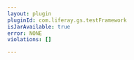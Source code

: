 ```yaml
---
layout: plugin
pluginId: com.liferay.gs.testFramework
isJarAvailable: true
error: NONE
violations: []

---
```

